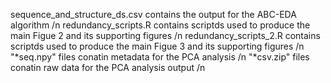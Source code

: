 sequence_and_structure_ds.csv contains the output for the ABC-EDA algorithm /n
redundancy_scripts.R contains scriptds used to produce the main Figue 2 and its supporting figures /n
redundancy_scripts_2.R contains scriptds used to produce the main Figue 3 and its supporting figures /n
"*seq.npy" files conatin metadata for the PCA analysis /n
"*csv.zip" files conatin raw data for the PCA analysis output /n
